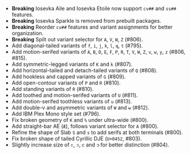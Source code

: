  * **Breaking** Iosevka Aile and Iosevka Etoile now support `cv##` and `ss##` features.
 * **Breaking** Iosevka Sparkle is removed from prebuilt packages.
 * **Breaking** Reorder `cv##` features and variant assignments for better organization.
 * **Breaking** Spilt out variant selector for `A`, `V`, `W`, `Z` (#806).
 * Add diagonal-tailed variants of `f`, `i`, `j`, `k`, `l`, `q`, `t` (#795).
 * Add motion-serifed variants of `A`, `B`, `D`, `E`, `F`, `P`, `R`, `T`, `V`, `W`, `Z`, `v`, `w`, `y`, `z` (#806, #815).
 * Add symmetric-legged variants of `K` and `k` (#807).
 * Add horizontal-tailed and detach-tailed variants of `Q` (#808).
 * Add hookless and capped variants of `G` (#809).
 * Add open-contour variants of `P` and `R` (#810).
 * Add standing variants of `R` (#810).
 * Add toothed and motion-serifed variants of `U` (#811).
 * Add motion-serifed toothless variants of `u` (#813).
 * Add double-v and asymmetric variants of `W` and `w` (#812).
 * Add IBM Plex Mono style set (#796).
 * Fix broken geometry of `K` and `%` under ultra-wide (#800).
 * Add straight-bar AE (`Æ`), follows variant selector for `A` (#800).
 * Refine the shape of Slab `S` and `s` to add serifs at both terminals (#800).
 * Fix broken shape of tailed Cyrillic DJE (`U+0452`, #803).
 * Slightly increase size of `⊂`, `⊃`, `⊏` and `⊐` for better distinction (#804).
